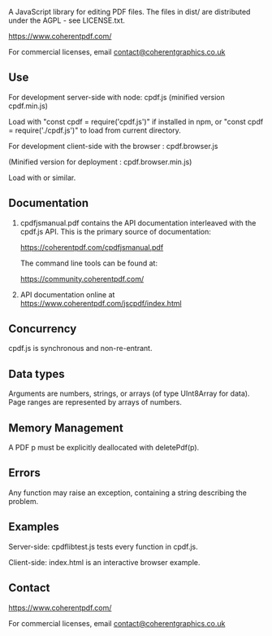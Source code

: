 A JavaScript library for editing PDF files. The files in dist/ are distributed
under the AGPL - see LICENSE.txt.

https://www.coherentpdf.com/

For commercial licenses, email contact@coherentgraphics.co.uk

Use
---

For development server-side with node: cpdf.js (minified version cpdf.min.js)

Load with "const cpdf = require('cpdf.js')" if installed in npm, or "const cpdf
= require('./cpdf.js')" to load from current directory.

For development client-side with the browser : cpdf.browser.js

(Minified version for deployment : cpdf.browser.min.js)

Load with <script src="cpdf.browser.js"></script> or similar.


Documentation
-------------

1. cpdfjsmanual.pdf contains the API documentation interleaved with the cpdf.js
   API. This is the primary source of documentation:

   https://coherentpdf.com/cpdfjsmanual.pdf

   The command line tools can be found at:

   https://community.coherentpdf.com/

2. API documentation online at https://www.coherentpdf.com/jscpdf/index.html


Concurrency
-----------

cpdf.js is synchronous and non-re-entrant.


Data types
----------

Arguments are numbers, strings, or arrays (of type UInt8Array for data). Page
ranges are represented by arrays of numbers.


Memory Management
-----------------

A PDF p must be explicitly deallocated with deletePdf(p).


Errors
------

Any function may raise an exception, containing a string describing the problem. 


Examples
--------

Server-side: cpdflibtest.js tests every function in cpdf.js.

Client-side: index.html is an interactive browser example.


Contact
-------

https://www.coherentpdf.com/

For commercial licenses, email contact@coherentgraphics.co.uk
